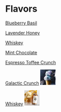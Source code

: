 # Flavors

[Blueberry Basil](./flavour/BlueberryBasil.md)

[Lavender Honey](./flavour/Lavender_Honey.md)

[Whiskey](./flavour/Whiskey.md)

[Mint Chocolate](./flavour/MintChocolate.md)

[Espresso Toffee Crunch](./flavour/espressotoffee.md)

[Galactic Crunch](./flavour/GalacticCrunch.md) <img src="./Photos/galactic_crunch.jpg" title="galactic-crunch" width="48" height="48"/>

[Whiskey](./flavors/Whiskey.md) <img  src="./Photos/whiskey-ice-cream.jpg" title="whiskey" width="48" height="48"/>